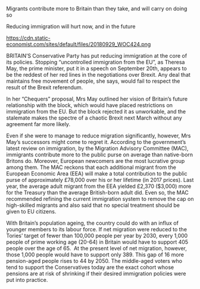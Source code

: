 Migrants contribute more to Britain than they take, and will carry on doing so

Reducing immigration will hurt now, and in the future

https://cdn.static-economist.com/sites/default/files/20180929_WOC424.png

BRITAIN’S Conservative Party has put reducing immigration at the core of its policies. Stopping “uncontrolled immigration from the EU”, as Theresa May, the prime minister, put it in a speech on September 20th, appears to be the reddest of her red lines in the negotiations over Brexit. Any deal that maintains free movement of people, she says, would fail to respect the result of the Brexit referendum.

In her “Chequers” proposal, Mrs May outlined her vision of Britain’s future relationship with the block, which would have placed restrictions on immigration from the EU. But the block rejected it as unworkable, and the stalemate makes the spectre of a chaotic Brexit next March without any agreement far more likely. 

Even if she were to manage to reduce migration significantly, however, Mrs May’s successors might come to regret it. According to the government’s latest review on immigration, by the Migration Advisory Committee (MAC), immigrants contribute more to the public purse on average than native-born Britons do. Moreover, European newcomers are the most lucrative group among them. The MAC reckons that each additional migrant from the European Economic Area (EEA) will make a total contribution to the public purse of approximately £78,000 over his or her lifetime (in 2017 prices). Last year, the average adult migrant from the EEA yielded £2,370 ($3,000) more for the Treasury than the average British-born adult did. Even so, the MAC recommended refining the current immigration system to remove the cap on high-skilled migrants and also said that no special treatment should be given to EU citizens.

With Britain’s population ageing, the country could do with an influx of younger members to its labour force. If net migration were reduced to the Tories’ target of fewer than 100,000 people per year by 2030, every 1,000 people of prime working age (20-64) in Britain would have to support 405 people over the age of 65.  At the present level of net migration, however, those 1,000 people would have to support only 389. This gap of 16 more pension-aged people rises to 44 by 2050. The middle-aged voters who tend to support the Conservatives today are the exact cohort whose pensions are at risk of shrinking if their desired immigration policies were put into practice.